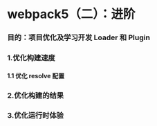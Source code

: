 # webpack5（二）：进阶

### 目的：项目优化及学习开发 Loader 和 Plugin

### 1.优化构建速度

#### 1.1 优化 resolve 配置

### 2.优化构建的结果

### 3.优化运行时体验
